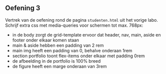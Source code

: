 ## Oefening 3

Vertrek van de oefening rond de pagina `studenten.html` uit het vorige labo.
Schrijf extra css met media-queries voor schermen tot max. 768px:

* in de body zorgt de grid-template ervoor dat header, nav, main, aside en footer onder elkaar komen staan
* main & aside hebben een padding van 2 rem
* main img heeft een padding van 0, behalve onderaan 1rem
* section portfolio toont flex-items onder elkaar met padding 0rem
* de afbeelding in de portfolio is 100% breed
* de figure heeft een marge onderaan van 3rem
